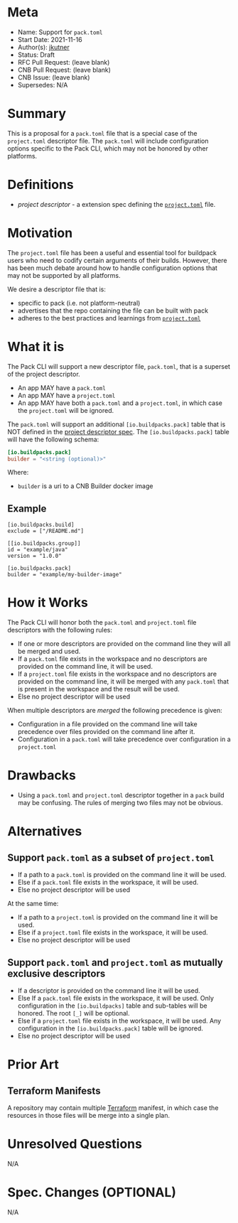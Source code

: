 # Meta
[meta]: #meta
- Name: Support for `pack.toml`
- Start Date: 2021-11-16
- Author(s): [jkutner](http://github.com/jkutner)
- Status: Draft
- RFC Pull Request: (leave blank)
- CNB Pull Request: (leave blank)
- CNB Issue: (leave blank)
- Supersedes: N/A

# Summary
[summary]: #summary

This is a proposal for a `pack.toml` file that is a special case of the `project.toml` descriptor file. The `pack.toml` will include configuration options specific to the Pack CLI, which may not be honored by other platforms.

# Definitions
[definitions]: #definitions

- *project descriptor* - a extension spec defining the [`project.toml`](https://github.com/buildpacks/spec/blob/main/extensions/project-descriptor.md) file.


# Motivation
[motivation]: #motivation

The `project.toml` file has been a useful and essential tool for buildpack users who need to codify certain arguments of their builds. However, there has been much debate around how to handle configuration options that may not be supported by all platforms.

We desire a descriptor file that is:
* specific to pack (i.e. not platform-neutral)
* advertises that the repo containing the file can be built with pack
* adheres to the best practices and learnings from [`project.toml`](https://github.com/buildpacks/spec/blob/main/extensions/project-descriptor.md)

# What it is
[what-it-is]: #what-it-is

The Pack CLI will support a new descriptor file, `pack.toml`, that is a superset of the project descriptor.
* An app MAY have a `pack.toml`
* An app MAY have a `project.toml`
* An app MAY have both a `pack.toml` and a `project.toml`, in which case the `project.toml` will be ignored.

The `pack.toml` will support an additional `[io.buildpacks.pack]` table that is NOT defined in the [project descriptor spec](https://github.com/buildpacks/spec/blob/main/extensions/project-descriptor.md). The `[io.buildpacks.pack]` table will have the following schema:

```toml
[io.buildpacks.pack]
builder = "<string (optional)>"
```

Where:

* `builder` is a uri to a CNB Builder docker image

## Example

```
[io.buildpacks.build]
exclude = ["/README.md"]

[[io.buildpacks.group]]
id = "example/java"
version = "1.0.0"

[io.buildpacks.pack]
builder = "example/my-builder-image"
```

# How it Works
[how-it-works]: #how-it-works

The Pack CLI will honor both the `pack.toml` and `project.toml` file descriptors with the following rules:

* If one or more descriptors are provided on the command line they will all be merged and used.
* If a `pack.toml` file exists in the workspace and no descriptors are provided on the command line, it will be used.
* If a `project.toml` file exists in the workspace and no descriptors are provided on the command line, it will be merged with any `pack.toml` that is present in the workspace and the result will be used.
* Else no project descriptor will be used

When multiple descriptors are _merged_ the following precedence is given:

* Configuration in a file provided on the command line will take precedence over files provided on the command line after it.
* Configuration in a `pack.toml` will take precedence over configuration in a `project.toml`

# Drawbacks
[drawbacks]: #drawbacks

* Using a `pack.toml` and `project.toml` descriptor together in a `pack` build may be confusing. The rules of merging two files may not be obvious.

# Alternatives
[alternatives]: #alternatives

## Support `pack.toml` as a subset of `project.toml`

* If a path to a `pack.toml` is provided on the command line it will be used.
* Else if a `pack.toml` file exists in the workspace, it will be used.
* Else no project descriptor will be used

At the same time:

* If a path to a `project.toml` is provided on the command line it will be used.
* Else if a `project.toml` file exists in the workspace, it will be used.
* Else no project descriptor will be used

## Support `pack.toml` and `project.toml` as mutually exclusive descriptors

* If a descriptor is provided on the command line it will be used.
* Else If a `pack.toml` file exists in the workspace, it will be used. Only configuration in the `[io.buildpacks]` table and sub-tables will be honored. The root `[_]` will be optional.
* Else if a `project.toml` file exists in the workspace, it will be used. Any configuration in the `[io.buildpacks.pack]` table will be ignored.
* Else no project descriptor will be used

# Prior Art
[prior-art]: #prior-art

## Terraform Manifests

A repository may contain multiple [Terraform](https://www.terraform.io/) manifest, in which case the resources in those files will be merge into a single plan.

# Unresolved Questions
[unresolved-questions]: #unresolved-questions

N/A

# Spec. Changes (OPTIONAL)
[spec-changes]: #spec-changes

N/A
